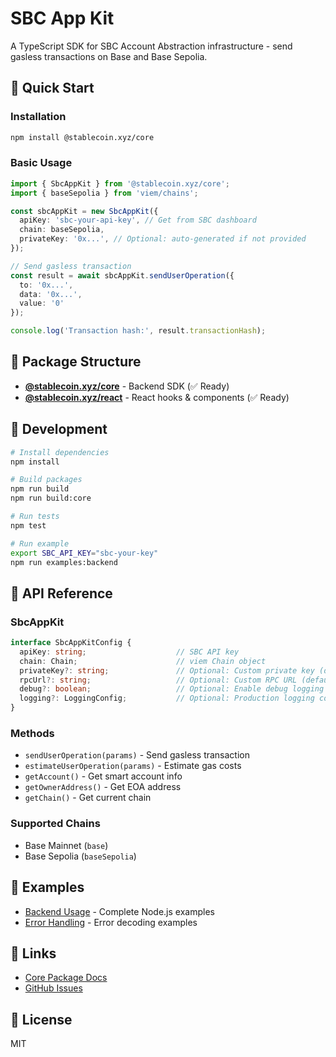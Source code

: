 # SBC App Kit

A TypeScript SDK for SBC Account Abstraction infrastructure - send gasless transactions on Base and Base Sepolia.

## 🚀 Quick Start

### Installation

```bash
npm install @stablecoin.xyz/core
```

### Basic Usage

```typescript
import { SbcAppKit } from '@stablecoin.xyz/core';
import { baseSepolia } from 'viem/chains';

const sbcAppKit = new SbcAppKit({
  apiKey: 'sbc-your-api-key', // Get from SBC dashboard
  chain: baseSepolia,
  privateKey: '0x...', // Optional: auto-generated if not provided
});

// Send gasless transaction
const result = await sbcAppKit.sendUserOperation({
  to: '0x...',
  data: '0x...',
  value: '0'
});

console.log('Transaction hash:', result.transactionHash);
```

## 📁 Package Structure

- **[@stablecoin.xyz/core](./packages/core)** - Backend SDK (✅ Ready)
- **[@stablecoin.xyz/react](./packages/react)** - React hooks & components (✅ Ready)

## 🔧 Development

```bash
# Install dependencies
npm install

# Build packages
npm run build
npm run build:core

# Run tests
npm test

# Run example
export SBC_API_KEY="sbc-your-key"
npm run examples:backend
```

## 📖 API Reference

### SbcAppKit

```typescript
interface SbcAppKitConfig {
  apiKey: string;                    // SBC API key
  chain: Chain;                      // viem Chain object
  privateKey?: string;               // Optional: Custom private key (default: auto-generated)
  rpcUrl?: string;                   // Optional: Custom RPC URL (default: chain's default RPC)
  debug?: boolean;                   // Optional: Enable debug logging (default: false)
  logging?: LoggingConfig;           // Optional: Production logging configuration (default: disabled)
}
```

### Methods

- `sendUserOperation(params)` - Send gasless transaction
- `estimateUserOperation(params)` - Estimate gas costs
- `getAccount()` - Get smart account info
- `getOwnerAddress()` - Get EOA address
- `getChain()` - Get current chain

### Supported Chains

- Base Mainnet (`base`)
- Base Sepolia (`baseSepolia`)

## 📝 Examples

- [Backend Usage](./examples/backend) - Complete Node.js examples
- [Error Handling](./examples/backend/error-handling-demo.ts) - Error decoding examples

## 🔗 Links

- [Core Package Docs](./packages/core)
- [GitHub Issues](https://github.com/stablecoinxyz/app-kit/issues)

## 📄 License

MIT
